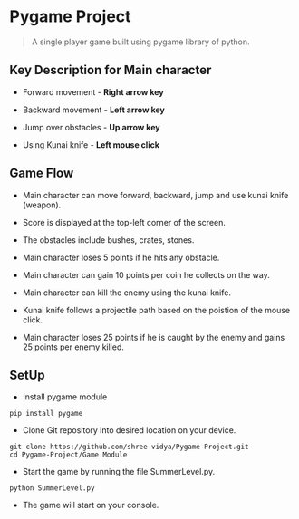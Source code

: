 # Pygame Project

> A single player game built using pygame library of python.

## Key Description for Main character

* Forward movement - **Right arrow key**

* Backward movement - **Left arrow key**

* Jump over obstacles - **Up arrow key**

* Using Kunai knife - **Left mouse click**

## Game Flow

* Main character can move forward, backward, jump and use kunai knife (weapon). 

* Score is displayed at the top-left corner of the screen.

* The obstacles include bushes, crates, stones.

* Main character loses 5 points if he hits any obstacle.

* Main character can gain 10 points per coin he collects on the way.

* Main character can kill the enemy using the kunai knife. 

* Kunai knife follows a projectile path based on the poistion of the mouse click.

* Main character loses 25 points if he is caught by the enemy and gains 25 points per enemy killed.

## SetUp

* Install pygame module
```
pip install pygame
```
* Clone Git repository into desired location on your device.
```
git clone https://github.com/shree-vidya/Pygame-Project.git
cd Pygame-Project/Game Module
```
* Start the game by running the file SummerLevel.py.
```
python SummerLevel.py
```
* The game will start on your console.